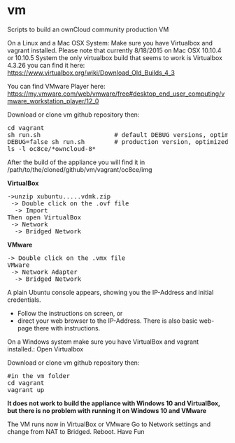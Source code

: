 # vm
Scripts to build an ownCloud community production VM

On a Linux and a Mac OSX System:
Make sure you have Virtualbox and vagrant installed.
Please note that currently 8/18/2015 on Mac OSX 10.10.4 or 10.10.5 System the only virtualbox build that seems to work
is Virtualbox 4.3.26 you can find it here: https://www.virtualbox.org/wiki/Download_Old_Builds_4_3

You can find VMware Player here: https://my.vmware.com/web/vmware/free#desktop_end_user_computing/vmware_workstation_player/12_0

Download or clone vm github repository then:
 
<pre>
cd vagrant
sh run.sh                    # default DEBUG versions, optimized build time (ca 10 Min, no zip)
DEBUG=false sh run.sh        # production version, optimized compression (ca 20 Min build time)
ls -l oc8ce/*owncloud-8*
</pre>
After the build of the appliance you will find it in /path/to/the/cloned/github/vm/vagrant/oc8ce/img

**VirtualBox**
<pre>
->unzip xubuntu.....vdmk.zip
 -> Double click on the .ovf file
  -> Import
Then open VirtualBox
 -> Network
  -> Bridged Network
</pre>
**VMware**
<pre>
-> Double click on the .vmx file
VMware
 -> Network Adapter
  -> Bridged Network
</pre>

A plain Ubuntu console appears, showing you the IP-Address and initial credentials.
* Follow the instructions on screen, or 
* direct your web browser to the IP-Address. There is also basic web-page there with instructions.

On a Windows system make sure you have VirtualBox and vagrant installed.:
Open Virtualbox

Download or clone vm github repository then:
<pre>
#in the vm folder
cd vagrant
vagrant up
</pre>

**It does not work to build the appliance with Windows 10 and VirtualBox, but there is no problem with running it on Windows 10 and VMware**

The VM runs now in VirtualBox or VMware
Go to Network settings and change from NAT to Bridged.
Reboot.
Have Fun

